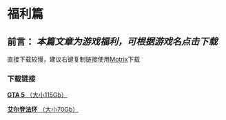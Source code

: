 # 福利篇
## 前言： _本篇文章为游戏福利，可根据游戏名点击下载_
直接下载较慢，建议右键复制链接使用[Motrix](https://motrix.app/)下载





### 下载链接
[**GTA 5**      （大小115Gb）](https://cdn1.koyso.com/GTA5.v1.3411.rar?verify=1738888737-Ie9d9hJMr%2BUSAlGsPoBmT6rFnfNXRUc3K28XtMexAbg%3D)


[**艾尔登法环**      （大小70Gb）](https://cdn1.koyso.com/Elden.Ring.v1.16.rar?verify=1738906341-QdpKs641z0u%2FlE8IxlbRsuEFD9%2BXQIFNZ4%2Ft6cetWRg%3D)